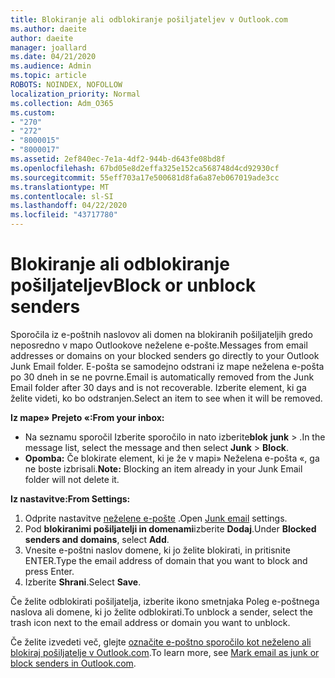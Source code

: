 ```yaml
---
title: Blokiranje ali odblokiranje pošiljateljev v Outlook.com
ms.author: daeite
author: daeite
manager: joallard
ms.date: 04/21/2020
ms.audience: Admin
ms.topic: article
ROBOTS: NOINDEX, NOFOLLOW
localization_priority: Normal
ms.collection: Adm_O365
ms.custom:
- "270"
- "272"
- "8000015"
- "8000017"
ms.assetid: 2ef840ec-7e1a-4df2-944b-d643fe08bd8f
ms.openlocfilehash: 67bd05e8d2effa325e152ca568748d4cd92930cf
ms.sourcegitcommit: 55eff703a17e500681d8fa6a87eb067019ade3cc
ms.translationtype: MT
ms.contentlocale: sl-SI
ms.lasthandoff: 04/22/2020
ms.locfileid: "43717780"
---
```

# <a name="block-or-unblock-senders"></a><span data-ttu-id="f65dd-102">Blokiranje ali odblokiranje pošiljateljev</span><span class="sxs-lookup"><span data-stu-id="f65dd-102">Block or unblock senders</span></span>

<span data-ttu-id="f65dd-103">Sporočila iz e-poštnih naslovov ali domen na blokiranih pošiljateljih gredo neposredno v mapo Outlookove neželene e-pošte.</span><span class="sxs-lookup"><span data-stu-id="f65dd-103">Messages from email addresses or domains on your blocked senders go directly to your Outlook Junk Email folder.</span></span> <span data-ttu-id="f65dd-104">E-pošta se samodejno odstrani iz mape neželena e-pošta po 30 dneh in se ne povrne.</span><span class="sxs-lookup"><span data-stu-id="f65dd-104">Email is automatically removed from the Junk Email folder after 30 days and is not recoverable.</span></span> <span data-ttu-id="f65dd-105">Izberite element, ki ga želite videti, ko bo odstranjen.</span><span class="sxs-lookup"><span data-stu-id="f65dd-105">Select an item to see when it will be removed.</span></span>

<span data-ttu-id="f65dd-106">**Iz mape» Prejeto «:**</span><span class="sxs-lookup"><span data-stu-id="f65dd-106">**From your inbox:**</span></span>

- <span data-ttu-id="f65dd-107">Na seznamu sporočil Izberite sporočilo in nato izberite**blok** **junk** > .</span><span class="sxs-lookup"><span data-stu-id="f65dd-107">In the message list, select the message and then select **Junk** > **Block**.</span></span>
- <span data-ttu-id="f65dd-108">**Opomba:** Če blokirate element, ki je že v mapi» Neželena e-pošta «, ga ne boste izbrisali.</span><span class="sxs-lookup"><span data-stu-id="f65dd-108">**Note:** Blocking an item already in your Junk Email folder will not delete it.</span></span>

<span data-ttu-id="f65dd-109">**Iz nastavitve:**</span><span class="sxs-lookup"><span data-stu-id="f65dd-109">**From Settings:**</span></span>

1. <span data-ttu-id="f65dd-110">Odprite nastavitve [neželene e-pošte](https://outlook.live.com/mail/options/mail/junkEmail) .</span><span class="sxs-lookup"><span data-stu-id="f65dd-110">Open [Junk email](https://outlook.live.com/mail/options/mail/junkEmail) settings.</span></span>
2. <span data-ttu-id="f65dd-111">Pod **blokiranimi pošiljatelji in domenami**izberite **Dodaj**.</span><span class="sxs-lookup"><span data-stu-id="f65dd-111">Under **Blocked senders and domains**, select **Add**.</span></span>
3. <span data-ttu-id="f65dd-112">Vnesite e-poštni naslov domene, ki jo želite blokirati, in pritisnite ENTER.</span><span class="sxs-lookup"><span data-stu-id="f65dd-112">Type the email address of domain that you want to block and press Enter.</span></span>
4. <span data-ttu-id="f65dd-113">Izberite **Shrani**.</span><span class="sxs-lookup"><span data-stu-id="f65dd-113">Select **Save**.</span></span>

<span data-ttu-id="f65dd-114">Če želite odblokirati pošiljatelja, izberite ikono smetnjaka Poleg e-poštnega naslova ali domene, ki jo želite odblokirati.</span><span class="sxs-lookup"><span data-stu-id="f65dd-114">To unblock a sender, select the trash icon next to the email address or domain you want to unblock.</span></span>

<span data-ttu-id="f65dd-115">Če želite izvedeti več, glejte [označite e-poštno sporočilo kot neželeno ali blokiraj pošiljatelje v Outlook.com](https://support.office.com/article/a3ece97b-82f8-4a5e-9ac3-e92fa6427ae4?wt.mc_id=Office_Outlook_com_Alchemy).</span><span class="sxs-lookup"><span data-stu-id="f65dd-115">To learn more, see [Mark email as junk or block senders in Outlook.com](https://support.office.com/article/a3ece97b-82f8-4a5e-9ac3-e92fa6427ae4?wt.mc_id=Office_Outlook_com_Alchemy).</span></span>
